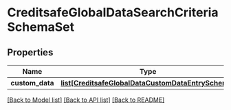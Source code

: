 # CreditsafeGlobalDataSearchCriteriaSchemaSet

## Properties
Name | Type | Description | Notes
------------ | ------------- | ------------- | -------------
**custom_data** | [**list[CreditsafeGlobalDataCustomDataEntrySchema]**](CreditsafeGlobalDataCustomDataEntrySchema.md) |  | [optional] 

[[Back to Model list]](../README.md#documentation-for-models) [[Back to API list]](../README.md#documentation-for-api-endpoints) [[Back to README]](../README.md)

